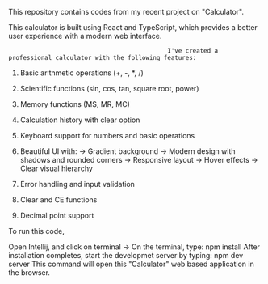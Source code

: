 This repository contains codes from my recent project on "Calculator".

This calculator is built using React and TypeScript, which provides a better user experience with a modern web interface.

                                                              
                                                              
                                                I've created a professional calculator with the following features:

1. Basic arithmetic operations (+, -, *, /)
2. Scientific functions (sin, cos, tan, square root, power)
3. Memory functions (MS, MR, MC)
4. Calculation history with clear option
4. Keyboard support for numbers and basic operations
                                                              
                                                              
6. Beautiful UI with:
-> Gradient background
-> Modern design with shadows and rounded corners
-> Responsive layout
-> Hover effects
-> Clear visual hierarchy


7. Error handling and input validation
8. Clear and CE functions
9. Decimal point support

To run this code,

Open Intellij, and click on terminal -> On the terminal, type: npm install 
After installation completes, start the developmet server by typing: npm dev server
This command will open this "Calculator" web based application in the browser.
